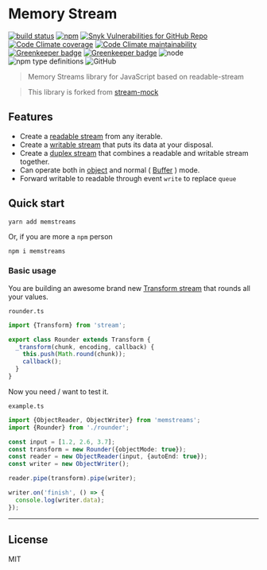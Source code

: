 # Memory Stream

[![build status](https://secure.travis-ci.org/taoyuan/memstreams.svg)](http://travis-ci.org/taoyuan/memstreams)
[![npm](https://img.shields.io/npm/v/memstreams.svg?logo=npm)](https://www.npmjs.com/package/memstreams)
[![Snyk Vulnerabilities for GitHub Repo](https://img.shields.io/snyk/vulnerabilities/github/taoyuan/memstreams.svg?logo=snyk)](https://github.com/taoyuan/memstreams/network/alerts)
[![Code Climate coverage](https://img.shields.io/codeclimate/coverage/taoyuan/memstreams.svg?logo=code-climate)](https://codeclimate.com/github/taoyuan/memstreams)
[![Code Climate maintainability](https://img.shields.io/codeclimate/maintainability/taoyuan/memstreams.svg?logo=code-climate)](https://codeclimate.com/github/taoyuan/memstreams)
[![Greenkeeper badge](https://img.shields.io/badge/-enabled-green.svg?logo=greenkeeper&color=grey)](https://greenkeeper.io/)
[![Greenkeeper badge](https://badges.greenkeeper.io/taoyuan/memstreams.svg)](https://greenkeeper.io/)
![node](https://img.shields.io/node/v/memstreams.svg?label=&logo=node.js&color=grey)
![npm type definitions](https://img.shields.io/npm/types/memstreams.svg)
![GitHub](https://img.shields.io/github/license/taoyuan/memstreams.svg)

> Memory Streams library for JavaScript based on readable-stream

> This library is forked from
> [stream-mock](https://github.com/b4nst/stream-mock)

## Features

- Create a
  [readable stream](https://nodejs.org/api/stream.html#stream_readable_streams)
  from any iterable.
- Create a
  [writable stream](https://nodejs.org/api/stream.html#stream_writable_streams)
  that puts its data at your disposal.
- Create a
  [duplex stream](https://nodejs.org/api/stream.html#stream_duplex_and_transform_streams)
  that combines a readable and writable stream together.
- Can operate both in
  [object](https://nodejs.org/api/stream.html#stream_object_mode) and normal (
  [Buffer](https://nodejs.org/api/buffer.html#buffer_buf_length) ) mode.
- Forward writable to readable through event `write` to replace `queue`

## Quick start

```shell
yarn add memstreams
```

Or, if you are more a `npm` person

```shell
npm i memstreams
```

### Basic usage

You are building an awesome brand new
[Transform stream](https://nodejs.org/api/stream.html#stream_duplex_and_transform_streams)
that rounds all your values.

`rounder.ts`

```javascript
import {Transform} from 'stream';

export class Rounder extends Transform {
  _transform(chunk, encoding, callback) {
    this.push(Math.round(chunk));
    callback();
  }
}
```

Now you need / want to test it.

`example.ts`

```typescript
import {ObjectReader, ObjectWriter} from 'memstreams';
import {Rounder} from './rounder';

const input = [1.2, 2.6, 3.7];
const transform = new Rounder({objectMode: true});
const reader = new ObjectReader(input, {autoEnd: true});
const writer = new ObjectWriter();

reader.pipe(transform).pipe(writer);

writer.on('finish', () => {
  console.log(writer.data);
});
```

---

## License

MIT
